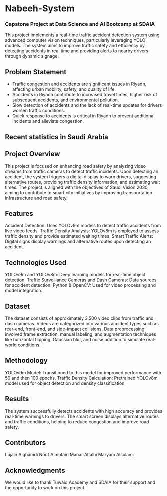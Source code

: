 # Nabeeh-System
### Capstone Project at Data Science and AI Bootcamp at SDAIA
This project implements a real-time traffic accident detection system using advanced computer vision techniques, particularly leveraging YOLO models. The system aims to improve traffic safety and efficiency by detecting accidents in real time and providing alerts to nearby drivers through dynamic signage.

## Problem Statement
- Traffic congestion and accidents are significant issues in Riyadh, affecting urban mobility, safety, and quality of life.
- Accidents in Riyadh contribute to increased travel times, higher risk of subsequent accidents, and environmental pollution.
- Slow detection of accidents and the lack of real-time updates for drivers worsen traffic conditions.
- Quick response to accidents is critical in Riyadh to prevent additional incidents and alleviate congestion.

## Recent statistics in Saudi Arabia

## Project Overview
This project is focused on enhancing road safety by analyzing video streams from traffic cameras to detect traffic incidents. Upon detecting an accident, the system triggers a digital display to warn drivers, suggesting alternative routes, providing traffic density information, and estimating wait times.
The project is aligned with the objectives of Saudi Vision 2030, aiming to contribute to smart city initiatives by improving transportation infrastructure and road safety.

## Features
Accident Detection: Uses YOLOv9m models to detect traffic accidents from live video feeds.
Traffic Density Analysis: YOLOv8m is employed to assess traffic density and provide estimated waiting times.
Smart Traffic Alerts: Digital signs display warnings and alternative routes upon detecting an accident.

## Technologies Used
YOLOv9m and YOLOv8m: Deep learning models for real-time object detection.
Traffic Surveillance Cameras and Dash Cameras: Data sources for accident detection.
Python & OpenCV: Used for video processing and model integration.

## Dataset
The dataset consists of approximately 3,500 video clips from traffic and dash cameras. Videos are categorized into various accident types such as rear-end, front-end, and side-impact collisions. Data preprocessing involved frame extraction, manual labeling, and augmentation techniques like horizontal flipping, Gaussian blur, and noise addition to simulate real-world conditions.

## Methodology
YOLOv9m Model: Transitioned to this model for improved performance with 50 and then 100 epochs.
Traffic Density Calculation: Pretrained YOLOv8m model used for object detection and density classification.

## Results
The system successfully detects accidents with high accuracy and provides real-time warnings to drivers. The smart screen displays alternative routes and traffic conditions, helping to reduce congestion and improve road safety.

## Contributors
Lujain Alghamdi
Nouf Almutairi
Manar Altalhi
Maryam Alsulami

## Acknowledgments
We would like to thank Tuwaiq Academy and SDAIA for their support and the opportunity to work on this project.
